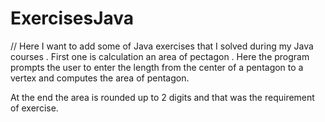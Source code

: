 # ExercisesJava
// Here I want to add some of Java exercises that I solved during my Java courses . First one is calculation an area of pectagon . Here the program prompts the user to enter the length from the center of a pentagon to a vertex and computes the area of pentagon.

At the end the area is rounded up to 2 digits and that was the requirement of exercise.
